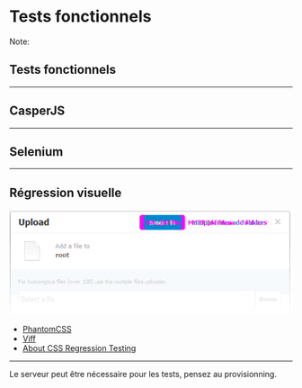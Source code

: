 <!-- .slide: data-background="images/05/tests-fonctionnels.jpg" data-background-size="100% auto" class="no-title" -->

Tests fonctionnels
=============

Note: <h2>Tests fonctionnels</h2>

---

<!-- .slide: data-background="images/05/casperjs-logo.png" data-background-size="auto 80%" data-background-position="right center" data-background-color="#333" class="text-white" -->

## CasperJS

---

<!-- .slide: data-background="images/05/selenium-logo.png" data-background-size="auto 80%" data-background-position="center center" class="no-title" -->

## Selenium

---

## Régression visuelle

<img src="images/05/phantomcss.png" />

* [PhantomCSS](https://github.com/Huddle/PhantomCSS)
* [Viff](https://github.com/winsonwq/viff)
* [About CSS Regression Testing](http://tldr.huddle.com/blog/css-testing/)

---

<p class="alert tip is-big">
Le serveur peut être nécessaire pour les tests, pensez au provisionning.
</p>
